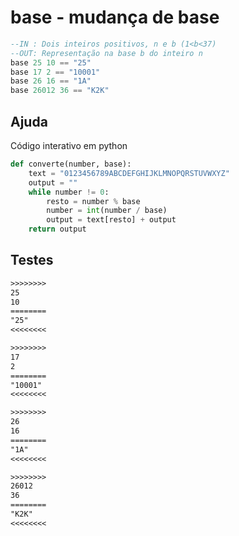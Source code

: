 # base - mudança de base

```hs
--IN : Dois inteiros positivos, n e b (1<b<37)
--OUT: Representação na base b do inteiro n
base 25 10 == "25"
base 17 2 == "10001"
base 26 16 == "1A"
base 26012 36 == "K2K"
```

## Ajuda

Código interativo em python

```py
def converte(number, base):
    text = "0123456789ABCDEFGHIJKLMNOPQRSTUVWXYZ"
    output = ""
    while number != 0:
        resto = number % base
        number = int(number / base)
        output = text[resto] + output
    return output
```

## Testes

```txt
>>>>>>>>
25
10
========
"25"
<<<<<<<<

>>>>>>>>
17
2
========
"10001"
<<<<<<<<

>>>>>>>>
26
16
========
"1A"
<<<<<<<<

>>>>>>>>
26012
36
========
"K2K"
<<<<<<<<

```
